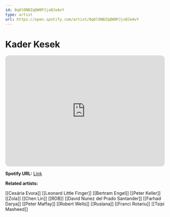 ```yaml
---
id: 0q6lONBZqQW0PJjxBJeAvY
type: artist
url: https://open.spotify.com/artist/0q6lONBZqQW0PJjxBJeAvY
---
```

# Kader Kesek

<iframe style="border-radius:12px" src="https://open.spotify.com/embed/artist/0q6lONBZqQW0PJjxBJeAvY" width="100%" height="352" frameBorder="0" allowfullscreen="" allow="autoplay; clipboard-write; encrypted-media; fullscreen; picture-in-picture" loading="lazy"></iframe>

**Spotify URL:** [Link](https://open.spotify.com/artist/0q6lONBZqQW0PJjxBJeAvY)

**Related artists:**

[[Cesária Evora]]
[[Leonard Little Finger]]
[[Bertram Engel]]
[[Peter Keller]]
[[Zola]]
[[Chen Lin]]
[[RDB]]
[[David Nunez del Prado Santander]]
[[Farhad Darya]]
[[Peter Maffay]]
[[Robert Wells]]
[[Ruslana]]
[[Franci Rotariu]]
[[Tsipi Masheed]]
